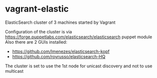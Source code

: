 # vagrant-elastic
ElasticSearch cluster of 3 machines started by Vagrant

Configuration of the cluster is via https://forge.puppetlabs.com/elasticsearch/elasticsearch puppet module
Also there are 2 GUIs installed:

* https://github.com/lmenezes/elasticsearch-kopf
* https://github.com/royrusso/elasticsearch-HQ

The cluster is set to use the 1st node for unicast discovery and not to use multicast


